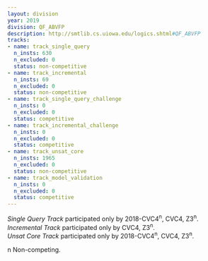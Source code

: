 ```yaml
---
layout: division
year: 2019
division: QF_ABVFP
description: http://smtlib.cs.uiowa.edu/logics.shtml#QF_ABVFP
tracks:
- name: track_single_query
  n_insts: 630
  n_excluded: 0
  status: non-competitive
- name: track_incremental
  n_insts: 69
  n_excluded: 0
  status: non-competitive
- name: track_single_query_challenge
  n_insts: 0
  n_excluded: 0
  status: competitive
- name: track_incremental_challenge
  n_insts: 0
  n_excluded: 0
  status: competitive
- name: track_unsat_core
  n_insts: 1965
  n_excluded: 0
  status: non-competitive
- name: track_model_validation
  n_insts: 0
  n_excluded: 0
  status: competitive
---
```

*Single Query Track* participated only by 2018-CVC4<sup>n</sup>, CVC4, Z3<sup>n</sup>.  
*Incremental Track* participated only by CVC4, Z3<sup>n</sup>.  
*Unsat Core Track* participated only by 2018-CVC4<sup>n</sup>, CVC4, Z3<sup>n</sup>.

n Non-competing.
